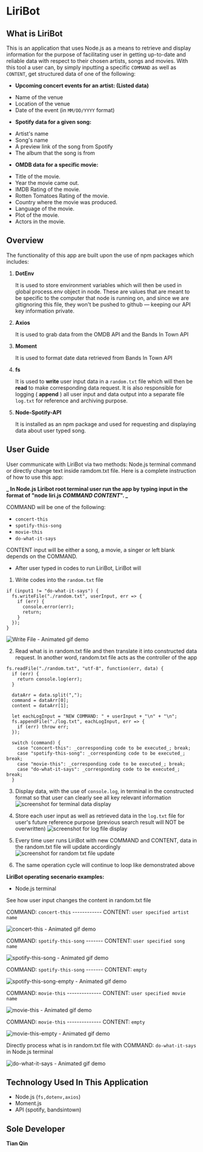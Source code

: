 # LiriBot

## What is LiriBot

This is an application that uses Node.js as a means to retrieve and display information for the purpose of facilitating user in getting up-to-date and reliable data with respect to their chosen artists, songs and movies. With this tool a user can, by simply inputting a specific `COMMAND` as well as `CONTENT`, get structured data of one of the following:

- **Upcoming concert events for an artist: (Listed data)**

* Name of the venue
* Location of the venue
* Date of the event (in `MM/DD/YYYY` format)

- **Spotify data for a given song:**

* Artist's name
* Song's name
* A preview link of the song from Spotify
* The album that the song is from

- **OMDB data for a specific movie:**

* Title of the movie.
* Year the movie came out.
* IMDB Rating of the movie.
* Rotten Tomatoes Rating of the movie.
* Country where the movie was produced.
* Language of the movie.
* Plot of the movie.
* Actors in the movie.

## Overview

The functionality of this app are built upon the use of npm packages which includes:

1. **DotEnv**

   It is used to store environment variables which will then be used in global process.env object in node. These are values that are meant to be specific to the computer that node is running on, and since we are gitignoring this file, they won't be pushed to github — keeping our API key information private.

2. **Axios**

   It is used to grab data from the OMDB API and the Bands In Town API

3. **Moment**

   It is used to format date data retrieved from Bands In Town API

4. **fs**

   It is used to **write** user input data in a `random.txt` file which will then be **read** to make corresponding data request. It is also responsible for logging ( **append** ) all user input and data output into a separate file `log.txt` for reference and archiving purpose.

5. **Node-Spotify-API**

   It is installed as an npm package and used for requesting and displaying data about user typed song.

## User Guide

User communicate with LiriBot via two methods: Node.js terminal command or directly change text inside ramdom.txt file. Here is a complete instruction of how to use this app:

**_ In Node.js Liribot root terminal user run the app by typing input in the format of "node liri.js *COMMAND* *CONTENT*". _**

COMMAND will be one of the following:

- `concert-this`
- `spotify-this-song`
- `movie-this`
- `do-what-it-says`

CONTENT input will be either a song, a movie, a singer or left blank depends on the COMMAND.

- After user typed in codes to run LiriBot, LiriBot will

1.  Write codes into the `random.txt` file

```console
if (input1 != "do-what-it-says") {
  fs.writeFile("./random.txt", userInput, err => {
    if (err) {
      console.error(err);
      return;
    }
  });
}
```

![Write File - Animated gif demo](./gifs/writeFile.gif)

2.  Read what is in random.txt file and then translate it into constructed data request. In another word, random.txt file acts as the controller of the app

```
fs.readFile("./random.txt", "utf-8", function(err, data) {
  if (err) {
    return console.log(err);
  }

  dataArr = data.split(",");
  command = dataArr[0];
  content = dataArr[1];

  let eachLogInput = "NEW COMMAND: " + userInput + "\n" + "\n";
  fs.appendFile("./log.txt", eachLogInput, err => {
    if (err) throw err;
  });

  switch (command) {
    case "concert-this": _corresponding code to be executed_; break;
    case "spotify-this-song": _corresponding code to be executed_; break;
    case "movie-this": _corresponding code to be executed_; break;
    case "do-what-it-says": _corresponding code to be executed_; break;
  }
```

3.  Display data, with the use of `console.log`, in terminal in the constructed format so that user can clearly see all key relevant information
    ![screenshot for terminal data display](./gifs/terminal-data-display.png)

4)  Store each user input as well as retrieved data in the `log.txt` file for user's future reference purpose (previous search result will NOT be overwritten)
    ![screenshot for log file display](./gifs/log-display.png)

5)  Every time user runs LiriBot with new COMMAND and CONTENT, data in the random.txt file will update accordingly
    ![screenshot for random txt file update](./gifs/overwrite-data-in-randomtxt.gif)

6)  The same operation cycle will continue to loop like demonstrated above

**LiriBot operating secenario examples:**

- Node.js terminal

See how user input changes the content in random.txt file

COMMAND: `concert-this` ------------ CONTENT: `user specified artist name`

![concert-this - Animated gif demo](./gifs/concert-this.gif)

COMMAND: `spotify-this-song` ------- CONTENT: `user specified song name`

![spotify-this-song - Animated gif demo](./gifs/spotify-this-song.gif)

COMMAND: `spotify-this-song` ------- CONTENT: `empty`

![spotify-this-song-empty - Animated gif demo](./gifs/spotify-this-song-empty.gif)

COMMAND: `movie-this` -------------- CONTENT: `user specified movie name`

![movie-this - Animated gif demo](./gifs/movie-this.gif)

COMMAND: `movie-this` -------------- CONTENT: `empty`

![movie-this-empty - Animated gif demo](./gifs/movie-this-empty.gif)

Directly process what is in random.txt file with COMMAND: `do-what-it-says` in Node.js terminal

![do-what-it-says - Animated gif demo](./gifs/do-what-it-says.gif)

## Technology Used In This Application

- Node.js (`fs,dotenv,axios`)
- Moment.js
- API (spotify, bandsintown)

## Sole Developer

**Tian Qin**

```

```
